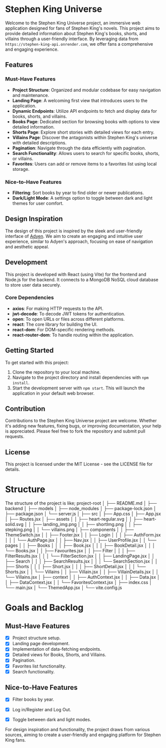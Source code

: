 # Stephen King Universe

Welcome to the Stephen King Universe project, an immersive web application designed for fans of Stephen King's novels. This project aims to provide detailed information about Stephen King's books, shorts, and villains through a user-friendly interface. By leveraging data from `https://stephen-king-api.onrender.com`, we offer fans a comprehensive and engaging experience.

## Features

### Must-Have Features

- **Project Structure**: Organized and modular codebase for easy navigation and maintenance.
- **Landing Page**: A welcoming first view that introduces users to the application.
- **Dynamic Endpoints**: Utilize API endpoints to fetch and display data for books, shorts, and villains.
- **Books Page**: Dedicated section for browsing books with options to view detailed information.
- **Shorts Page**: Explore short stories with detailed views for each entry.
- **Villains Page**: Discover the antagonists within Stephen King's universe with detailed descriptions.
- **Pagination**: Navigate through the data efficiently with pagination.
- **Search Functionality**: Allows users to search for specific books, shorts, or villains.
- **Favorites**: Users can add or remove items to a favorites list using local storage.

### Nice-to-Have Features

- **Filtering**: Sort books by year to find older or newer publications.
- **Dark/Light Mode**: A settings option to toggle between dark and light themes for user comfort.

## Design Inspiration

The design of this project is inspired by the sleek and user-friendly interface of [Adyen](https://www.adyen.com). We aim to create an engaging and intuitive user experience, similar to Adyen's approach, focusing on ease of navigation and aesthetic appeal.

## Development

This project is developed with React (using Vite) for the frontend and Node.js for the backend. It connects to a MongoDB NoSQL cloud database to store user data securely.

### Core Dependencies

- **axios**: For making HTTP requests to the API.
- **jwt-decode**: To decode JWT tokens for authentication.
- **open**: To open URLs or files across different platforms.
- **react**: The core library for building the UI.
- **react-dom**: For DOM-specific rendering methods.
- **react-router-dom**: To handle routing within the application.

## Getting Started

To get started with this project:

1. Clone the repository to your local machine.
2. Navigate to the project directory and install dependencies with `npm install`.
3. Start the development server with `npm start`. This will launch the application in your default web browser.

## Contribution

Contributions to the Stephen King Universe project are welcome. Whether it's adding new features, fixing bugs, or improving documentation, your help is appreciated. Please feel free to fork the repository and submit pull requests.

## License

This project is licensed under the MIT License - see the LICENSE file for details.

# Structure

The structure of the project is like;
project-root
│
├── README.md
│
├── backend
│   ├── models
│   ├── node_modules
│   ├── package-lock.json
│   ├── package.json
│   └── server.js
│
├── src
│   ├── App.css
│   ├── App.jsx
│   ├── Routes.jsx
│   ├── assets
│   │   ├── heart-regular.svg
│   │   ├── heart-solid.svg
│   │   ├── landing_img.png
│   │   ├── shortImg.png
│   │   ├── stepking.png
│   │   └── villains.png
│   ├── components
│   │   ├── ThemeSwitch.jsx
│   │   ├── Footer.jsx
│   │   ├── Login
│   │   │   ├── AuthForm.jsx
│   │   │   └── AuthPage.jsx
│   │   ├── Nav.jsx
│   │   ├── UserProfile.jsx
│   │   └── pages
│   │       ├── Books
│   │       │   ├── Book.jsx
│   │       │   ├── BookDetail.jsx
│   │       │   └── Books.jsx
│   │       ├── Favourites.jsx
│   │       ├── Filter
│   │       │   ├── FilterResults.jsx
│   │       │   └── FilterSection.jsx
│   │       ├── LandingPage.jsx
│   │       ├── Search
│   │       │   ├── SearchResults.jsx
│   │       │   └── SearchSection.jsx
│   │       ├── Shorts
│   │       │   ├── Short.jsx
│   │       │   ├── ShortDetail.jsx
│   │       │   └── Shorts.jsx
│   │       └── Villains
│   │           ├── Villain.jsx
│   │           ├── VillainDetails.jsx
│   │           └── Villains.jsx
│   ├── context
│   │   ├── AuthContext.jsx
│   │   ├── Data.jsx
│   │   ├── DataContext.jsx
│   │   └── FavoritesContext.jsx
│   ├── index.css
│   └── main.jsx
│   └── ThemedApp.jsx
│
└── vite.config.js


# Goals and Backlog
## Must-Have Features

- [X] Project structure setup.
- [X] Landing page development.
- [X] Implementation of data-fetching endpoints.
- [X] Detailed views for Books, Shorts, and Villains.
- [X] Pagination.
- [X] Favorites list functionality.
- [X] Search functionality.

## Nice-to-Have Features

- [X] Filter books by year.
- [X] Log in/Register and Log Out.
- [X] Toggle between dark and light modes.


For design inspiration and functionality, the project draws from various sources, aiming to create a user-friendly and engaging platform for Stephen King fans. 